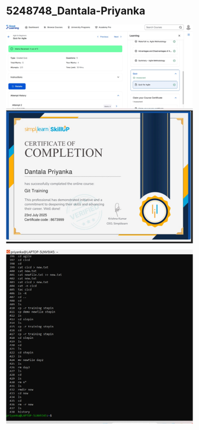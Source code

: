 # 5248748_Dantala-Priyanka









![Agile Quiz](Sdlc/agile-quiz-GreatLearning.jpg)
![Git Certificate](Git/Git-simplilearn-certificate.jpg)

![Linux Commands](linux-cmds/ss3-linux-cmd.png)
